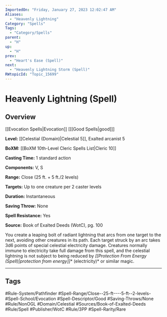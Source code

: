 ```yaml
---
ImportedOn: "Friday, January 27, 2023 12:02:47 AM"
Aliases:
  - "Heavenly Lightning"
Category: "Spells"
Tags:
  - "Category/Spells"
parent:
  - "H"
up:
  - "H"
prev:
  - "Heart's Ease (Spell)"
next:
  - "Heavenly Lightning Storm (Spell)"
RWtopicId: "Topic_15699"
---
```

# Heavenly Lightning (Spell)
## Overview
[[Evocation Spells|Evocation]] \[[[Good Spells|good]]]

**Level:** [[Celestial (Domain)|Celestial 5]], Exalted arcanist 5

**BoXM:** [[BoXM 10th-Level Cleric Spells List|Cleric 10]]

**Casting Time:** 1 standard action

**Components:** V, S

**Range:** Close (25 ft. + 5 ft./2 levels)

**Targets:** Up to one creature per 2 caster levels

**Duration:** Instantaneous

**Saving Throw:** None

**Spell Resistance:** Yes

**Source:** Book of Exalted Deeds (WotC), pg. 100

You create a leaping bolt of radiant lightning that arcs from one target to the next, avoiding other creatures in its path. Each target struck by an arc takes 3d6 points of special celestial electricity damage. Creatures normally immune to electricity take full damage from this spell, and the celestial lightning is not subject to being reduced by *[[Protection From Energy (Spell)|protection from energy]]** (electricity)* or similar magic.


---
## Tags
#Rule-System/Pathfinder #Spell-Range/Close--25-ft----5-ft--2-levels- #Spell-School/Evocation #Spell-Descriptor/Good #Saving-Throws/None #Rule/NonOGL #Domain/Celestial #Sources/Book-of-Exalted-Deeds #Rule/Spell #Publisher/WotC #Rule/3PP #Spell-Rarity/Rare

